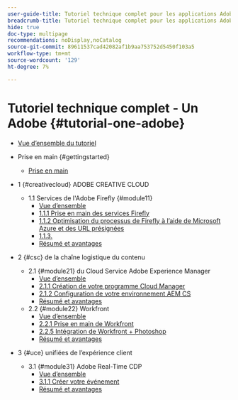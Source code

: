 ```yaml
---
user-guide-title: Tutoriel technique complet pour les applications Adobes, du Creative Cloud à l'Experience Cloud
breadcrumb-title: Tutoriel technique complet pour les applications Adobes, du Creative Cloud à l'Experience Cloud
hide: true
doc-type: multipage
recommendations: noDisplay,noCatalog
source-git-commit: 89611537cad42082af1b9aa753752d5450f103a5
workflow-type: tm+mt
source-wordcount: '129'
ht-degree: 7%

---
```



# Tutoriel technique complet - Un Adobe {#tutorial-one-adobe}

+ [Vue d’ensemble du tutoriel](/help/tutorial-one-adobe/overview.md)

+ Prise en main {#gettingstarted}
   + [Prise en main](/help/tutorial-one-adobe/modules/getting-started/getting-started.md)
+ 1 {#creativecloud} ADOBE CREATIVE CLOUD
   + 1.1 Services de l&#39;Adobe Firefly {#module11}
      + [Vue d’ensemble](/help/tutorial-one-adobe/modules/creative-cloud/module1.1/firefly-services.md)
      + [1.1.1 Prise en main des services Firefly](/help/tutorial-one-adobe/modules/creative-cloud/module1.1/ex1.md)
      + [1.1.2 Optimisation du processus de Firefly à l’aide de Microsoft Azure et des URL présignées](/help/tutorial-one-adobe/modules/creative-cloud/module1.1/ex2.md)
      + [1.1.3.](/help/tutorial-one-adobe/modules/creative-cloud/module1.1/ex3.md)
      + [Résumé et avantages](/help/tutorial-one-adobe/modules/creative-cloud/module1.1/summary.md)

+ 2 {#csc} de la chaîne logistique du contenu
   + 2.1 {#module21} du Cloud Service Adobe Experience Manager
      + [Vue d’ensemble](/help/tutorial-one-adobe/modules/csc/module2.1/aemcs.md)
      + [2.1.1 Création de votre programme Cloud Manager](/help/tutorial-one-adobe/modules/csc/module2.1/ex1.md)
      + [2.1.2 Configuration de votre environnement AEM CS](/help/tutorial-one-adobe/modules/csc/module2.1/ex2.md)
      + [Résumé et avantages](/help/tutorial-one-adobe/modules/csc/module2.1/summary.md)
   + 2.2 {#module22} Workfront
      + [Vue d’ensemble](/help/tutorial-one-adobe/modules/csc/module2.2/workfront.md)
      + [2.2.1 Prise en main de Workfront](/help/tutorial-one-adobe/modules/csc/module2.2/ex1.md)
      + [2.2.5 Intégration de Workfront + Photoshop](/help/tutorial-one-adobe/modules/csc/module2.2/ex5.md)
      + [Résumé et avantages](/help/tutorial-one-adobe/modules/csc/module2.2/summary.md)

+ 3 {#uce} unifiées de l’expérience client
   + 3.1 {#module31} Adobe Real-Time CDP
      + [Vue d’ensemble](/help/tutorial-one-adobe/modules/uce/module3.1/rtcdp.md)
      + [3.1.1 Créer votre événement](/help/tutorial-one-adobe/modules/uce/module3.1/ex1.md)
      + [Résumé et avantages](/help/tutorial-one-adobe/modules/uce/module3.1/summary.md)

